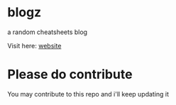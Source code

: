 # blogz
a random cheatsheets blog


Visit here: [website](https://abhiprojectz.github.io/blogz)

# Please do contribute

You may contribute to this repo and i'll keep updating it

